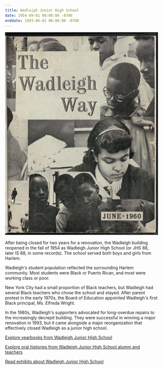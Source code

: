 ```yaml
---
title: Wadleigh Junior High School 
date: 1954-09-01 00:00:00 -0700
enddate: 1993-06-01 00:00:00 -0700
---
```


![Cover photograph from Wadleigh's 1960 yearbook](/assets/timeline_img/1960WadleighWay.jpg)

After being closed for two years for a renovation, the Wadleigh building reopened in the fall of 1954 as Wadleigh Junior High School (or JHS 88, later IS 88, in some records). The school served both boys and girls from Harlem.

Wadleigh's student population reflected the surrounding Harlem community. Most students were Black or Puerto Rican, and most were working class or poor.

New York City had a small proportion of Black teachers, but Wadleigh had several Black teachers who chose the school and stayed. After parent protest in the early 1970s, the Board of Education appointed Wadleigh's first Black principal, Ms. Elfreda Wright.

In the 1980s, Wadleigh's supporters advocated for long-overdue repairs to the increasingly decrepit building. They were successful in winning a major renovation in 1993, but it came alongside a major reorganization that effectively closed Wadleigh as a junior high school.  

[Explore yearbooks from Wadleigh Junior High School](https://www.wadleighhistory.org/yearbooks/)

[Explore oral histories from Wadleigh Junior High School alumni and teachers](https://www.wadleighhistory.org/oralhistory/)

[Read exhibits about Wadleigh Junior High School](https://www.wadleighhistory.org/)
